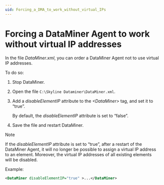 ```yaml
---
uid: Forcing_a_DMA_to_work_without_virtual_IPs
---
```


# Forcing a DataMiner Agent to work without virtual IP addresses

In the file *DataMiner.xml*, you can order a DataMiner Agent not to use virtual IP addresses.

To do so:

1. Stop DataMiner.

1. Open the file `C:\Skyline Dataminer\DataMiner.xml`.

1. Add a *disableElementIP* attribute to the *\<DataMiner>* tag, and set it to “true”.

   By default, the *disableElementIP* attribute is set to “false”.

1. Save the file and restart DataMiner.

> [!NOTE]
> If the *disableElementIP* attribute is set to “true”, after a restart of the DataMiner Agent, it will no longer be possible to assign a virtual IP address to an element. Moreover, the virtual IP addresses of all existing elements will be disabled.

Example:

```xml
<DataMiner disableElementIP="true" >...</DataMiner>
```
